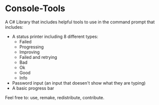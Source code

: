 # Console-Tools
A C# Library that includes helpful tools to use in the command prompt that includes:
- A status printer including 8 different types:
  - Failed
  - Progressing
  - Improving
  - Failed and retrying
  - Bad
  - Ok
  - Good
  - Info
- Password input (an input that doesen't show what they are typing)
- A basic progress bar

Feel free to: use, remake, redistribute, contribute.
